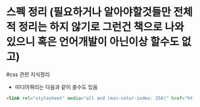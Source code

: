 # 스펙 정리 (필요하거나 알아야할것들만 전체적 정리는 하지 않기로 그런건 책으로 나와 있으니 혹은 언어개발이 아닌이상 할수도 없고)

#css 관련 지식정리

 - 미디어쿼리는 다음과 같이 쓸수도 있음
```html
<link rel="stylesheet" media="all and (min-color-index: 256)" href="http://foo.bar.com/stylesheet.css" />
```
